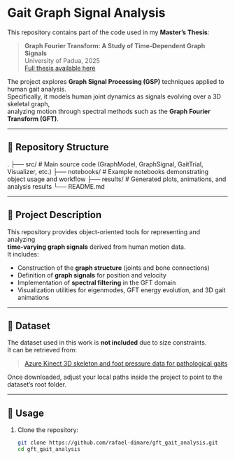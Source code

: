 # Gait Graph Signal Analysis

This repository contains part of the code used in my **Master’s Thesis**:

> **Graph Fourier Transform: A Study of Time-Dependent Graph Signals**  
> University of Padua, 2025  
> [Full thesis available here](https://thesis.unipd.it/handle/20.500.12608/91831)

The project explores **Graph Signal Processing (GSP)** techniques applied to human gait analysis.  
Specifically, it models human joint dynamics as signals evolving over a 3D skeletal graph,  
analyzing motion through spectral methods such as the **Graph Fourier Transform (GFT)**.

---

## 📂 Repository Structure

.
├── src/ # Main source code (GraphModel, GraphSignal, GaitTrial, Visualizer, etc.)
├── notebooks/ # Example notebooks demonstrating object usage and workflow
├── results/ # Generated plots, animations, and analysis results
└── README.md



---

## 🧠 Project Description

This repository provides object-oriented tools for representing and analyzing  
**time-varying graph signals** derived from human motion data.  
It includes:

- Construction of the **graph structure** (joints and bone connections)  
- Definition of **graph signals** for position and velocity  
- Implementation of **spectral filtering** in the GFT domain  
- Visualization utilities for eigenmodes, GFT energy evolution, and 3D gait animations

---

## 💾 Dataset

The dataset used in this work is **not included** due to size constraints.  
It can be retrieved from:

> [Azure Kinect 3D skeleton and foot pressure data for pathological gaits](https://ieee-dataport.org/documents/azure-kinect-3d-skeleton-and-foot-pressure-data-pathological-gaits)

Once downloaded, adjust your local paths inside the project to point to the dataset’s root folder.

---

## 🚀 Usage

1. Clone the repository:
   ```bash
   git clone https://github.com/rafael-dimare/gft_gait_analysis.git
   cd gft_gait_analysis
